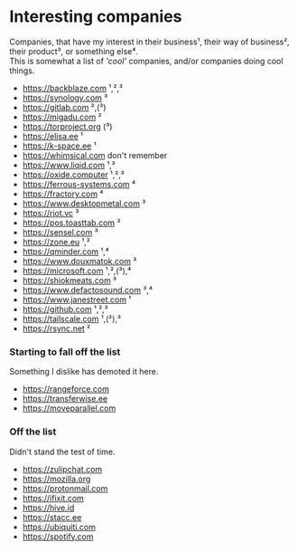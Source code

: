  # Interesting companies
 Companies, that have my interest in their business¹, their way of business², their product³, or something else⁴.  
 This is somewhat a list of _'cool'_ companies, and/or companies doing cool things.
 
 - https://backblaze.com ¹,²,³
 - https://synology.com ³
 - https://gitlab.com ²,(³)
 - https://migadu.com ²
 - https://torproject.org (³)
 - https://elisa.ee ¹
 - https://k-space.ee ¹
 - https://whimsical.com don't remember
 - https://www.liqid.com ¹,³
 - https://oxide.computer ¹,²,³
 - https://ferrous-systems.com ⁴
 - https://fractory.com ⁴
 - https://www.desktopmetal.com ³
 - https://riot.vc ³
 - https://pos.toasttab.com ³ 
 - https://sensel.com ³
 - https://zone.eu ¹,²
 - https://qminder.com ¹,⁴
 - https://www.douxmatok.com ³
 - https://microsoft.com ¹,²,(³),⁴
 - https://shiokmeats.com ³
 - https://www.defactosound.com ³,⁴
 - https://www.janestreet.com ¹
 - https://github.com ¹,²,³
 - https://tailscale.com ¹,(²),³
 - https://rsync.net ²

### Starting to fall off the list
Something I dislike has demoted it here.

 - https://rangeforce.com
 - https://transferwise.ee
 - https://moveparallel.com

### Off the list
Didn't stand the test of time.

 - https://zulipchat.com
 - https://mozilla.org
 - https://protonmail.com
 - https://ifixit.com
 - https://hive.id
 - https://stacc.ee
 - https://ubiquiti.com
 - https://spotify.com
